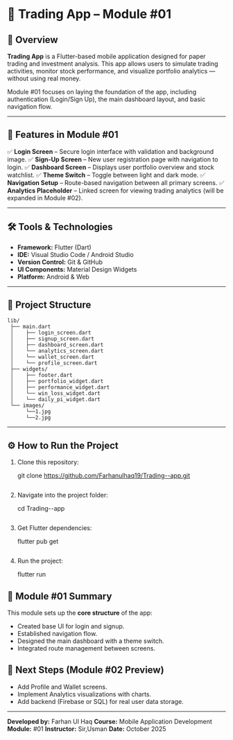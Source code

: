 # 📱 Trading App – Module #01

## 🧩 Overview

**Trading App** is a Flutter-based mobile application designed for paper trading and investment analysis.
This app allows users to simulate trading activities, monitor stock performance, and visualize portfolio analytics — without using real money.

Module #01 focuses on laying the foundation of the app, including authentication (Login/Sign Up), the main dashboard layout, and basic navigation flow.

---

## 🚀 Features in Module #01

✅ **Login Screen** – Secure login interface with validation and background image.
✅ **Sign-Up Screen** – New user registration page with navigation to login.
✅ **Dashboard Screen** – Displays user portfolio overview and stock watchlist.
✅ **Theme Switch** – Toggle between light and dark mode.
✅ **Navigation Setup** – Route-based navigation between all primary screens.
✅ **Analytics Placeholder** – Linked screen for viewing trading analytics (will be expanded in Module #02).

---

## 🛠️ Tools & Technologies

* **Framework:** Flutter (Dart)
* **IDE:** Visual Studio Code / Android Studio
* **Version Control:** Git & GitHub
* **UI Components:** Material Design Widgets
* **Platform:** Android & Web

---

## 📂 Project Structure

```
lib/
 ├── main.dart
 │    ├── login_screen.dart
 │    ├── signup_screen.dart
 │    ├── dashboard_screen.dart
 │    └── analytics_screen.dart
 │    └── wallet_screen.dart
 │    └── profile_screen.dart
 ├── widgets/
 │    ├── footer.dart
 │    ├── portfolio_widget.dart
 │    ├── performance_widget.dart
 │    └── win_loss_widget.dart
 │    └── daily_pi_widget.dart
 └── images/
      └──1.jpg
      └──2.jpg
```

---

## ⚙️ How to Run the Project

1. Clone this repository:

   git clone https://github.com/Farhanulhaq19/Trading--app.git
   ```
2. Navigate into the project folder:

   cd Trading--app
   ```
3. Get Flutter dependencies:

   flutter pub get
   ```
4. Run the project:

   flutter run
 
## 📖 Module #01 Summary

This module sets up the **core structure** of the app:

* Created base UI for login and signup.
* Established navigation flow.
* Designed the main dashboard with a theme switch.
* Integrated route management between screens.


## 🧭 Next Steps (Module #02 Preview)

* Add Profile and Wallet screens.
* Implement Analytics visualizations with charts.
* Add backend (Firebase or SQL) for real user data storage.

---

**Developed by:** Farhan Ul Haq
**Course:** Mobile Application Development
**Module:** #01
**Instructor:** Sir,Usman 
**Date:** October 2025

